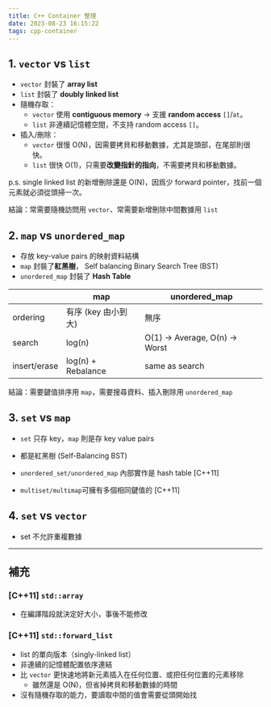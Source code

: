 ```yaml
---
title: C++ Container 整理
date: 2023-08-23 16:15:22
tags: cpp-container
---
```


## 1. `vector` vs `list`

- `vector` 封裝了 **array list**
- `list` 封裝了 **doubly linked list**
- 隨機存取：
  - `vector` 使用 **contiguous memory** -> 支援 **random access** `[]`/`at`。
  - `list` 非連續記憶體空間，不支持 random access `[]`。
- 插入/刪除：
  - `vector` 很慢 O(N)，因需要拷貝和移動數據，尤其是頭部，在尾部則很快。
  - `list` 很快 O(1)，只需要**改變指針的指向**，不需要拷貝和移動數據。

p.s. single linked list 的新增刪除還是 O(N)，因爲少 forward pointer，找前一個元素就必須從頭掃一次。

結論：常需要隨機訪問用 `vector`、常需要新增刪除中間數據用 `list`

## 2. `map` vs `unordered_map`

- 存放 key-value pairs 的映射資料結構
- `map` 封裝了**紅黑樹**， Self balancing Binary Search Tree (BST)
- `unordered_map` 封裝了 **Hash Table**

|              | map                 | unordered_map                  |
| ------------ | ------------------- | ------------------------------ |
| ordering     | 有序 (key 由小到大) | 無序                           |
| search       | log(n)              | O(1) -> Average, O(n) -> Worst |
| insert/erase | log(n) + Rebalance  | same as search                 |

結論：需要鍵值排序用 `map`，需要搜尋資料、插入刪除用 `unordered_map`

## 3. `set` vs `map`

- `set` 只存 key，`map` 則是存 key value pairs
- 都是紅黑樹 (Self-Balancing BST)

- `unordered_set/unordered_map` 內部實作是 hash table [C++11]
- `multiset/multimap`可擁有多個相同鍵值的 [C++11]

## 4. `set` vs `vector`

- set 不允許重複數據

---
## 補充
### [C++11] `std::array`

- 在編譯階段就決定好大小，事後不能修改

### [C++11] `std::forward_list`

- list 的單向版本（singly-linked list）
- 非連續的記憶體配置依序連結
- 比 `vector` 更快速地將新元素插入在任何位置、或把任何位置的元素移除
  - 雖然還是 O(N)，但省掉拷貝和移動數據的時間
- 沒有隨機存取的能力，要讀取中間的值會需要從頭開始找
